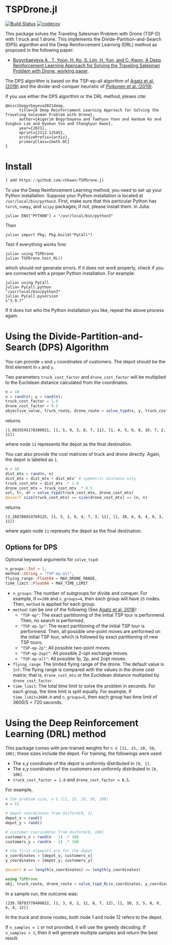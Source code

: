 # TSPDrone.jl


[![Build Status](https://github.com/chkwon/TSPDrone.jl/workflows/CI/badge.svg?branch=master)](https://github.com/chkwon/TSPDrone.jl/actions?query=workflow%3ACI)
[![codecov](https://codecov.io/gh/chkwon/TSPDrone.jl/branch/master/graph/badge.svg)](https://codecov.io/gh/chkwon/TSPDrone.jl)

This package solves the Traveling Salesman Problem with Drone (TSP-D) with 1 truck and 1 drone. This implements the Divide-Partition-and-Search (DPS) algorithm and the Deep Reinforcement Learning (DRL) method as proposed in the following paper:

* [Bogyrbaeyeva A., T. Yoon, H. Ko, S. Lim, H. Yun, and C. Kwon, A Deep Reinforcement Learning Approach for Solving the Traveling Salesman Problem with Drone, working paper](https://arxiv.org/abs/2112.12545). 

The DPS algorithm is based on the TSP-ep-all algorithm of [Agatz et al. (2018)](https://doi.org/10.1287/trsc.2017.0791) and the divide-and-conquer heuristic of [Poikonen et al. (2019)](https://doi.org/10.1287/ijoc.2018.0826).

If you use either the DPS algorithm or the DRL method, pleaes cite:
```
@misc{bogyrbayeva2021deep,
      title={A Deep Reinforcement Learning Approach for Solving the Traveling Salesman Problem with Drone}, 
      author={Aigerim Bogyrbayeva and Taehyun Yoon and Hanbum Ko and Sungbin Lim and Hyokun Yun and Changhyun Kwon},
      year={2021},
      eprint={2112.12545},
      archivePrefix={arXiv},
      primaryClass={math.OC}
}
```

# Install

```julia
] add https://github.com/chkwon/TSPDrone.jl
```

To use the Deep Reinforcement Learning method, you need to set up your Python installation. 
Suppose your Python installation is located at `/usr/local/bin/python3`.
First, make sure that this particular Python has `torch`, `numpy`, and `scipy` packages; if not, please install them.
In Julia:
```
julia> ENV["PYTHON"] = "/usr/local/bin/python3"
```
Then
```
julia> import Pkg; Pkg.build("PyCall")
```
Test if everything works fine:
```
julia> using TSPDrone
julia> TSPDrone.test_RL()
```
which should not generate errors.
If it does not work properly, check if you are connected with a proper Python installation. 
For example:
```
julia> using PyCall
julia> PyCall.python
"/usr/local/bin/python3"
julia> PyCall.pyversion
v"3.9.7"
```
If it does not who the Python installation you like, repeat the above process again.


# Using the Divide-Partition-and-Search (DPS) Algorithm

You can provide `x` and `y` coordinates of customers. 
The depot should be the first element in `x` and `y`.

Two parameters `truck_cost_factor` and `drone_cost_factor` will be multiplied to the Euclidean distance calculated from the coordinates. 
```julia 
n = 10 
x = rand(n); y = rand(n);
truck_cost_factor = 1.0 
drone_cost_factor = 0.5
objective_value, truck_route, drone_route = solve_tspd(x, y, truck_cost_factor, drone_cost_factor)
```
returns
```
(1.8835545178380921, [1, 5, 9, 3, 8, 7, 11], [1, 4, 5, 6, 8, 10, 7, 2, 11])
```
where node `11` represents the depot as the final destination. 

You can also provide the cost matrices of truck and drone directly.
Again, the depot is labeled as `1`.
```julia
n = 10 
dist_mtx = rand(n, n)
dist_mtx = dist_mtx + dist_mtx' # symmetric distance only
truck_cost_mtx = dist_mtx .* 1.0
drone_cost_mtx = truck_cost_mtx .* 0.5 
sol, tr, dr = solve_tspd(truck_cost_mtx, drone_cost_mtx)
@assert size(truck_cost_mtx) == size(drone_cost_mtx) == (n, n)
```
returns
```
(3.268788924769125, [1, 5, 2, 6, 4, 7, 3, 11], [1, 10, 6, 8, 4, 9, 3, 11])
```
where again node `11` represets the depot as the final destination.

## Options for DPS 
Optional keyword arguments for `solve_tspd`:
```julia
n_groups::Int = 1, 
method::String = "TSP-ep-all", 
flying_range::Float64 = MAX_DRONE_RANGE, 
time_limit::Float64 = MAX_TIME_LIMIT
```
* `n_groups`: The number of subgroups for divide and conquer. For example, if `n=100` and `n_groups=4`, then each group will have `25` nodes. Then, `method` is applied for each group. 
* `method`: can be one of the following (See [Agatz et al. 2018](https://doi.org/10.1287/trsc.2017.0791)):
    - `"TSP-ep"`: The exact partitioning of the initial TSP tour is performend. Then, no search is performed.
    - `"TSP-ep-1p"`: The exact partitioning of the initial TSP tour is performend. Then, all possible one-point moves are performed on the initial TSP tour, which is followed by exact partitioning of new TSP tours.
    - `"TSP-ep-2p"`: All possible two-point moves.
    - `"TSP-ep-2opt"`: All possible 2-opt exchange moves.
    - `"TSP-ep-all"`: All possible 1p, 2p, and 2opt moves.
* `flying_range`: The limited flying range of the drone. The default value is `Inf`. The flying range is compared with the values in the drone cost matrix; that is, `drone_cost_mtx` or the Euclidean distance multiplied by `drone_cost_factor`. 
* `time_limit`: The total time limit to solve the problem in seconds. For each group, the time limit is split equally. For example, if `time_limit=3600.0` and `n_groups=5`, then each group has time limit of 3600/5 = 720 seconds. 



# Using the Deep Reinforcement Learning (DRL) method

This package comes with pre-trained weights for `n ∈ [11, 15, 20, 50, 100]`; these sizes include the depot.
For training, the followings were used:
- The x,y coordinate of the depot is uniformly distributed in `[0, 1]`.
- The x,y coordinates of the customers are uniformly distributed in `[0, 100]`.
- `truck_cost_factor = 1.0` and `drone_cost_factor = 0.5`.

For example, 
```julia
# the problem size, n ∈ [11, 15, 20, 50, 100]
n = 11 

# depot coordinates from Uniform[0, 1]
depot_x = rand()
depot_y = rand()

# customer coorindates from Uniform[0, 100]
customers_x = rand(n - 1) .* 100
customers_y = rand(n - 1) .* 100

# the first elements are for the depot
x_coordinates = [depot_x; customers_x]
y_coordinates = [depot_y; customers_y]

@assert n == length(x_coordinates) == length(y_coordinates)

using TSPDrone
obj, truck_route, drone_route = solve_tspd_RL(x_coordinates, y_coordinates; n_samples = 100)
```

In a sample run, the outcome was:
```
(239.78793778400822, [1, 3, 8, 2, 11, 6, 7, 12], [1, 10, 3, 5, 8, 9, 6, 4, 12])
```
In the truck and drone routes, both node 1 and node 12 refers to the depot. 

If `n_samples = 1` or not provided, it will use the greedy decoding.
If `n_samples > 1`, then it will generate multiple samples and return the best result.


